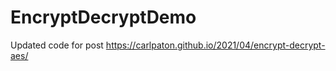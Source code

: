 # EncryptDecryptDemo

Updated code for post https://carlpaton.github.io/2021/04/encrypt-decrypt-aes/